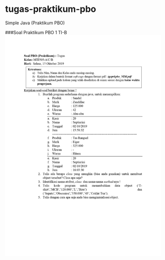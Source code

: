 # tugas-praktikum-pbo
Simple Java (Praktikum PBO)

###Soal Praktikum PBO 1 TI-B
 ![Soal Praktikum PBO 1 TI-B](https://github.com/gilang-as/tugas-praktikum-pbo/raw/master/prak-pbo-ti-b.jpg)
